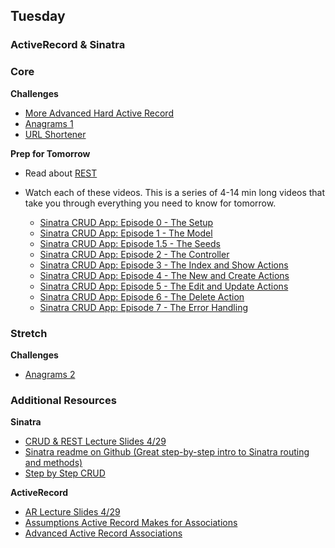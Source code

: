 ## Tuesday

### ActiveRecord & Sinatra

### Core

**Challenges**

- [More Advanced Hard Active Record](../../../../active-record-associations-drill-shirts-challenge)
- [Anagrams 1](../../../../anagram-server-1-the-basics-challenge)
- [URL Shortener](../../../../sinatra-url-shortener-challenge)

**Prep for Tomorrow**

- Read about [REST](../resources/case-eee_72715407554996828e0c.md)
- Watch each of these videos.  This is a series of 4-14 min long videos that take you through everything you need to know for tomorrow.

  - [Sinatra CRUD App: Episode 0 - The Setup](https://talks.devbootcamp.com/sinatra-crud-app-episode-0-the-setup)
  - [Sinatra CRUD App: Episode 1 - The Model](https://talks.devbootcamp.com/sinatra-crud-app-episode-1-the-model)
  - [Sinatra CRUD App: Episode 1.5 - The Seeds](https://talks.devbootcamp.com/sinatra-crud-app-episode-1-dot-5-the-seeds-optional)
  - [Sinatra CRUD App: Episode 2 - The Controller](https://talks.devbootcamp.com/sinatra-crud-app-episode-2-the-controller)
  - [Sinatra CRUD App: Episode 3 - The Index and Show Actions](https://talks.devbootcamp.com/sinatra-crud-app-episode-3-the-index-and-show-actions)
  - [Sinatra CRUD App: Episode 4 - The New and Create Actions](https://talks.devbootcamp.com/sinatra-crud-app-episode-4-the-new-and-create-actions)
  - [Sinatra CRUD App: Episode 5 - The Edit and Update Actions](https://talks.devbootcamp.com/sinatra-crud-app-episode-5-the-edit-and-update-actions)
  - [Sinatra CRUD App: Episode 6 - The Delete Action](https://talks.devbootcamp.com/sinatra-crud-app-episode-6-the-delete-action)
  - [Sinatra CRUD App: Episode 7 - The Error Handling](https://talks.devbootcamp.com/sinatra-crud-app-episode-7-the-error-handling-1)

### Stretch

**Challenges**

- [Anagrams 2](../../../../anagram-server-2-ludicrous-speed-challenge)

### Additional Resources

**Sinatra**

- [CRUD & REST Lecture Slides 4/29](../resources/crud-rest-pg.pdf)
- [Sinatra readme on Github (Great step-by-step intro to Sinatra routing and methods)](https://github.com/sinatra/sinatra)
- [Step by Step CRUD](../resources/step_by_step_crud.md)

**ActiveRecord**

- [AR Lecture Slides 4/29](../resources/ar-associations-review.pdf)
- [Assumptions Active Record Makes for Associations](../resources/association-assumptions.pdf)
- [Advanced Active Record Associations](http://www.theodinproject.com/ruby-on-rails/active-record-associations)


